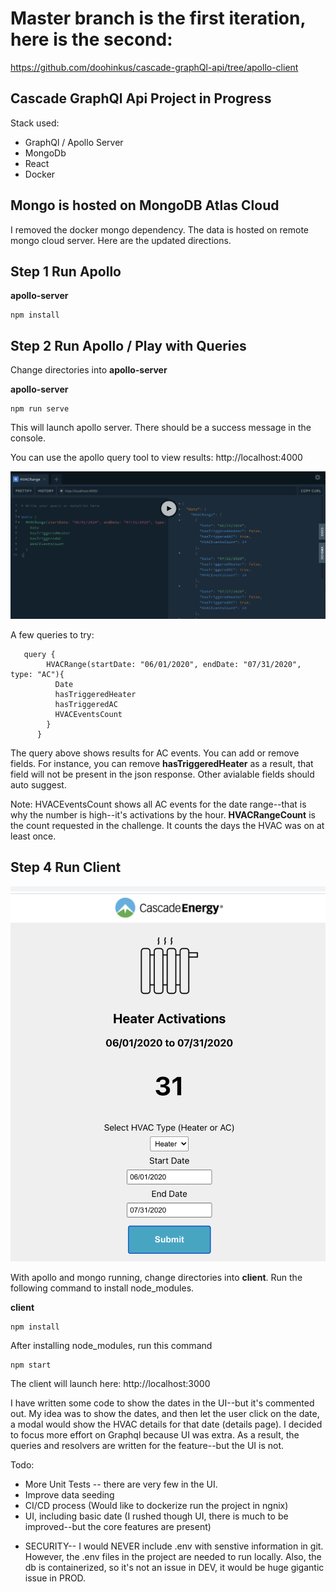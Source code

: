 # Master branch is the first iteration, here is the second:

https://github.com/doohinkus/cascade-graphQl-api/tree/apollo-client

## Cascade GraphQl Api Project in Progress

Stack used:

- GraphQl / Apollo Server
- MongoDb
- React
- Docker

## Mongo is hosted on MongoDB Atlas Cloud

I removed the docker mongo dependency. The data is hosted on remote mongo cloud server. Here are the updated directions.

## Step 1 Run Apollo

**apollo-server**

```
npm install
```

## Step 2 Run Apollo / Play with Queries

Change directories into **apollo-server**

**apollo-server**

```
npm run serve
```

This will launch apollo server. There should be a success message in the console.

You can use the apollo query tool to view results:
http://localhost:4000

![Graphql](images/graphql.png)

A few queries to try:

```
   query {
        HVACRange(startDate: "06/01/2020", endDate: "07/31/2020", type: "AC"){
          Date
          hasTriggeredHeater
          hasTriggeredAC
          HVACEventsCount
        }
      }
```

The query above shows results for AC events. You can add or remove fields. For instance, you can remove **hasTriggeredHeater** as a result, that field will not be present in the json response. Other avialable fields should auto suggest.

Note: HVACEventsCount shows all AC events for the date range--that is why the number is high--it's activations by the hour. **HVACRangeCount** is the count requested in the challenge. It counts the days the HVAC was on at least once.

## Step 4 Run Client

![Cascade](images/cascade.png)

With apollo and mongo running, change directories into **client**. Run the following command to install node_modules.

**client**

```
npm install
```

After installing node_modules, run this command

```
npm start
```

The client will launch here:
http://localhost:3000

I have written some code to show the dates in the UI--but it's commented out. My idea was to show the dates, and then let the user click on the date, a modal would show the HVAC details for that date (details page). I decided to focus more effort on Graphql because UI was extra. As a result, the queries and resolvers are written for the feature--but the UI is not.

Todo:

- More Unit Tests -- there are very few in the UI.
- Improve data seeding
- CI/CD process (Would like to dockerize run the project in ngnix)
- UI, including basic date (I rushed though UI, there is much to be improved--but the core features are present)

* SECURITY-- I would NEVER include .env with senstive information in git. However, the .env files in the project are needed to run locally. Also, the db is containerized, so it's not an issue in DEV, it would be huge gigantic issue in PROD.
